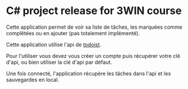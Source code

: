 # C# project release for 3WIN course

Cette application permet de voir sa liste de tâches, les marquées comme complêtées ou en ajouter (pas totalement implémenté).

Cette application utilise l'api de [todoist](https://todoist.com/).

Pour l'utiliser vous devez vous créer un compte puis récupérer votre clé d'api, ou bien utiliser la clé d'api par défaut.

Une fois connecté, l'application récupère les tâches dans l'api et les sauvegardes en local.
